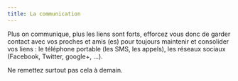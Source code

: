 ```yaml
---
title: La communication
---
```

Plus on communique, plus les liens sont forts, efforcez vous donc de garder contact avec vos proches et amis (es) pour toujours maintenir et consolider vos liens : le téléphone portable (les SMS, les appels), les réseaux sociaux (Facebook, Twitter, google+, …).
<!--more-->
Ne remettez surtout pas cela à demain.